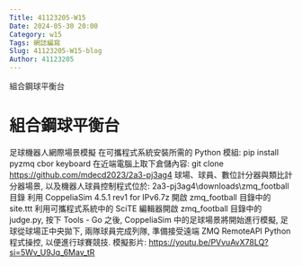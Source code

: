 ```yaml
---
Title: 41123205-W15
Date: 2024-05-30 20:00
Category: w15
Tags: 網誌編寫
Slug: 41123205-W15-blog
Author: 41123205
---
```


組合鋼球平衡台

<!-- PELICAN_END_SUMMARY -->

# 組合鋼球平衡台
足球機器人網際場景模擬
在可攜程式系統安裝所需的 Python 模組: pip install pyzmq cbor keyboard
在近端電腦上取下倉儲內容: git clone https://github.com/mdecd2023/2a3-pj3ag4
球場、球員、數位計分器與類比計分器場景, 以及機器人球員控制程式位於: 2a3-pj3ag4\downloads\zmq_football 目錄
利用 CoppeliaSim 4.5.1 rev1 for IPv6.7z 開啟 zmq_football 目錄中的 site.ttt
利用可攜程式系統中的 SciTE 編輯器開啟 zmq_football 目錄中的 judge.py, 按下 Tools - Go 之後, CoppeliaSim 中的足球場景將開始進行模擬, 足球從球場正中央拋下, 兩隊球員完成列隊, 準備接受遠端 ZMQ RemoteAPI Python 程式操控, 以便進行球賽競技.
模擬影片:
https://youtu.be/PVvuAvX78LQ?si=5Wv_U9Jq_6Mav_tR
